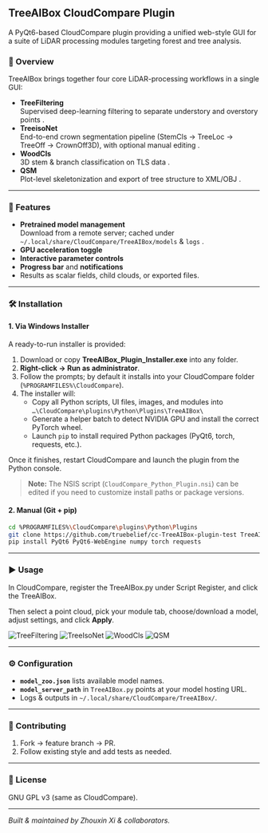 
## TreeAIBox CloudCompare Plugin

A PyQt6-based CloudCompare plugin providing a unified web-style GUI for a suite of LiDAR processing modules targeting forest and tree analysis.


### 📖 Overview

TreeAIBox brings together four core LiDAR-processing workflows in a single GUI:

- **TreeFiltering**  
  Supervised deep-learning filtering to separate understory and overstory points .  
- **TreeisoNet**  
  End-to-end crown segmentation pipeline (StemCls → TreeLoc → TreeOff → CrownOff3D), with optional manual editing .  
- **WoodCls**  
  3D stem & branch classification on TLS data .  
- **QSM**  
  Plot-level skeletonization and export of tree structure to XML/OBJ .

---

### 🚀 Features

- **Pretrained model management**  
  Download from a remote server; cached under  
  `~/.local/share/CloudCompare/TreeAIBox/models` & `logs` .  
- **GPU acceleration toggle**  
- **Interactive parameter controls**  
- **Progress bar** and **notifications**  
- Results as scalar fields, child clouds, or exported files.

---

### 🛠️ Installation

#### 1. Via Windows Installer

A ready-to-run installer is provided:

1. Download or copy **TreeAIBox_Plugin_Installer.exe** into any folder.  
2. **Right-click → Run as administrator**.  
3. Follow the prompts; by default it installs into your CloudCompare folder (`%PROGRAMFILES%\CloudCompare`).  
4. The installer will:
   - Copy all Python scripts, UI files, images, and modules into  
     `…\CloudCompare\plugins\Python\Plugins\TreeAIBox\`  
   - Generate a helper batch to detect NVIDIA GPU and install the correct PyTorch wheel.  
   - Launch `pip` to install required Python packages (PyQt6, torch, requests, etc.).  

Once it finishes, restart CloudCompare and launch the plugin from the Python console.

> **Note:** The NSIS script (`CloudCompare_Python_Plugin.nsi`) can be edited if you need to customize install paths or package versions.

#### 2. Manual (Git + pip)

```bash
cd %PROGRAMFILES%\CloudCompare\plugins\Python\Plugins
git clone https://github.com/truebelief/cc-TreeAIBox-plugin-test TreeAIBox
pip install PyQt6 PyQt6-WebEngine numpy torch requests
```

---

### ▶️ Usage

In CloudCompare, register the TreeAIBox.py under Script Register, and click the TreeAIBox.

Then select a point cloud, pick your module tab, choose/download a model, adjust settings, and click **Apply**.

![TreeFiltering](https://github.com/user-attachments/assets/ee4f3558-6535-448b-8279-d0a4cff2158f)
![TreeIsoNet](https://github.com/user-attachments/assets/d82e3bf6-8db1-49a4-a7c2-134ce4760fec)
![WoodCls](https://github.com/user-attachments/assets/2cf1288e-d9e8-4cf8-8251-4e8e2dcd17ec)
![QSM](https://github.com/user-attachments/assets/aa1a0bc8-febe-41d1-8bdb-f952970b5017)


---

### ⚙️ Configuration

- **`model_zoo.json`** lists available model names.  
- **`model_server_path`** in `TreeAIBox.py` points at your model hosting URL.  
- Logs & outputs in `~/.local/share/CloudCompare/TreeAIBox/`.

---

### 🤝 Contributing

1. Fork → feature branch → PR.  
2. Follow existing style and add tests as needed.

---

### 📄 License

GNU GPL v3 (same as CloudCompare).

---

*Built & maintained by Zhouxin Xi & collaborators.*  
```
